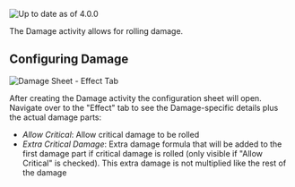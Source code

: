 ![Up to date as of 4.0.0](https://img.shields.io/static/v1?label=dnd5e&message=4.0.0&color=informational)

The Damage activity allows for rolling damage.


## Configuring Damage

![Damage Sheet - Effect Tab](https://raw.githubusercontent.com/foundryvtt/dnd5e/publish-wiki/wiki/images/activities/damage-effect.jpg)

After creating the Damage activity the configuration sheet will open. Navigate over to the "Effect" tab to see the Damage-specific details plus the actual damage parts:
- *Allow Critical*: Allow critical damage to be rolled
- *Extra Critical Damage*: Extra damage formula that will be added to the first damage part if critical damage is rolled (only visible if "Allow Critical" is checked). This extra damage is not multiplied like the rest of the damage
